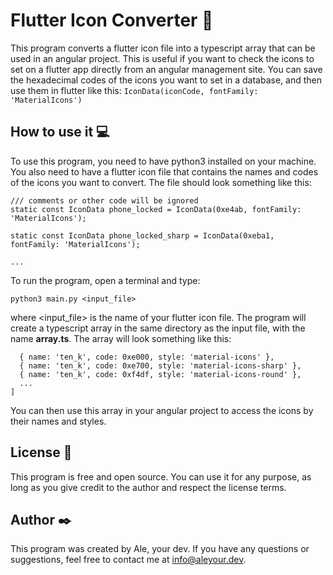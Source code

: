 # Flutter Icon Converter 🚀

This program converts a flutter icon file into a typescript array that can be used in an angular project. This is useful if you want to check the icons to set on a flutter app directly from an angular management site. You can save the hexadecimal codes of the icons you want to set in a database, and then use them in flutter like this: 
```IconData(iconCode, fontFamily: 'MaterialIcons')```

## How to use it 💻

To use this program, you need to have python3 installed on your machine. You also need to have a flutter icon file that contains the names and codes of the icons you want to convert. The file should look something like this:

```static const IconData phone_iphone_outlined = IconData(0xf28d, fontFamily: 'MaterialIcons');
/// comments or other code will be ignored
static const IconData phone_locked = IconData(0xe4ab, fontFamily: 'MaterialIcons');

static const IconData phone_locked_sharp = IconData(0xeba1, fontFamily: 'MaterialIcons');

...
```

To run the program, open a terminal and type:

```python3 main.py <input_file>```

where <input_file> is the name of your flutter icon file. The program will create a typescript array in the same directory as the input file, with the name **array.ts**. The array will look something like this:

```export const icons: FlutterIcon[] = [
  { name: 'ten_k', code: 0xe000, style: 'material-icons' },
  { name: 'ten_k', code: 0xe700, style: 'material-icons-sharp' },
  { name: 'ten_k', code: 0xf4df, style: 'material-icons-round' },
  ...
]
```

You can then use this array in your angular project to access the icons by their names and styles.

## License 📄

This program is free and open source. You can use it for any purpose, as long as you give credit to the author and respect the license terms.

## Author ✒️

This program was created by Ale, your dev. If you have any questions or suggestions, feel free to contact me at info@aleyour.dev.